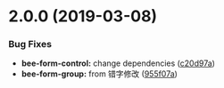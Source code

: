 <a name="2.0.0"></a>
# 2.0.0 (2019-03-08)


### Bug Fixes

* **bee-form-control:** change dependencies ([c20d97a](https://github.com/tinper-bee/bee-form-group/commit/c20d97a))
* **bee-form-group:** from 错字修改 ([955f07a](https://github.com/tinper-bee/bee-form-group/commit/955f07a))



